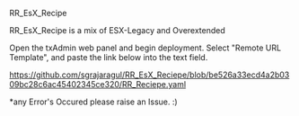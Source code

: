 RR_EsX_Recipe

RR_EsX_Recipe is a mix of ESX-Legacy and Overextended


Open the txAdmin web panel and begin deployment.
Select "Remote URL Template", and paste the link below into the text field.

https://github.com/sgrajaragul/RR_EsX_Reciepe/blob/be526a33ecd4a2b0309bc28c6ac45402345ce320/RR_Reciepe.yaml


*any Error's Occured please raise an Issue. :)
